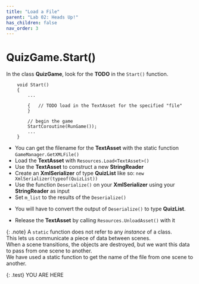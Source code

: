 ```yaml
---
title: "Load a File"
parent: "Lab 02: Heads Up!"
has_children: false
nav_order: 3
---
```


# QuizGame.Start()
In the class **QuizGame**, look for the **TODO** in the `Start()` function.
```
    void Start()
    {
        ...

        {   // TODO load in the TextAsset for the specified "file"
        }

        // begin the game
        StartCoroutine(RunGame());
        ...
    }
```
* You can get the filename for the **TextAsset** with the static function `GameManager.GetXMLFile()`
* Load the **TextAsset** with `Resources.Load<TextAsset>()`
* Use the **TextAsset** to construct a new **StringReader**
* Create an **XmlSerializer** of type **QuizList** like so: `new XmlSerializer(typeof(QuizList))`
* Use the function `Deserialize()` on your **XmlSerializer** using your **StringReader** as input
* Set `m_list` to the results of the `Deserialize()`
- You will have to convert the output of `Deserialize()` to type **QuizList**.
* Release the **TextAsset** by calling `Resources.UnloadAsset()` with it

{: .note}
A `static` function does not refer to any *instance* of a class.\
This lets us communicate a piece of data between scenes.\
When a scene transitions, the objects are destroyed, but we want this data to pass from one scene to another.\
We have used a static function to get the name of the file from one scene to another.

{: .test}
YOU ARE HERE
